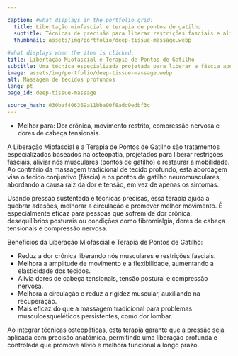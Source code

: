 ```yaml
---

caption: #what displays in the portfolio grid:
  title: Libertação miofascial e terapia de pontos de gatilho
  subtitle: Técnicas de precisão para liberar restrições fasciais e aliviar tensão muscular profunda.
  thumbnail: assets/img/portfolio/deep-tissue-massage.webp
  
#what displays when the item is clicked:
title: Libertação Miofascial e Terapia de Pontos de Gatilho
subtitle: Uma técnica especializada projetada para liberar a fáscia apertada e os nós musculares, restaurando o movimento e reduzindo a dor. Este tratamento é particularmente eficaz para condições como fibromialgia, dor crônica e desconforto relacionado à tensão.
image: assets/img/portfolio/deep-tissue-massage.webp
alt: Massagem de tecidos profundos
lang: pt
page_id: deep-tissue-massage

source_hash: 030baf406369a11bba00f8add9edbf3c
---
```

- Melhor para: Dor crônica, movimento restrito, compressão nervosa e dores de cabeça tensionais.

A Liberação Miofascial e a Terapia de Pontos de Gatilho são tratamentos especializados baseados na osteopatia, projetados para liberar restrições fasciais, aliviar nós musculares (pontos de gatilho) e restaurar a mobilidade. Ao contrário da massagem tradicional de tecido profundo, esta abordagem visa o tecido conjuntivo (fáscia) e os pontos de gatilho neuromusculares, abordando a causa raiz da dor e tensão, em vez de apenas os sintomas.

Usando pressão sustentada e técnicas precisas, essa terapia ajuda a quebrar adesões, melhorar a circulação e promover melhor movimento. É especialmente eficaz para pessoas que sofrem de dor crônica, desequilíbrios posturais ou condições como fibromialgia, dores de cabeça tensionais e compressão nervosa.

Benefícios da Liberação Miofascial e Terapia de Pontos de Gatilho:
- Reduz a dor crônica liberando nós musculares e restrições fasciais.
- Melhora a amplitude de movimento e a flexibilidade, aumentando a elasticidade dos tecidos.
- Alivia dores de cabeça tensionais, tensão postural e compressão nervosa.
- Melhora a circulação e reduz a rigidez muscular, auxiliando na recuperação.
- Mais eficaz do que a massagem tradicional para problemas musculoesqueléticos persistentes, como dor lombar.

Ao integrar técnicas osteopáticas, esta terapia garante que a pressão seja aplicada com precisão anatômica, permitindo uma liberação profunda e controlada que promove alívio e melhora funcional a longo prazo.
